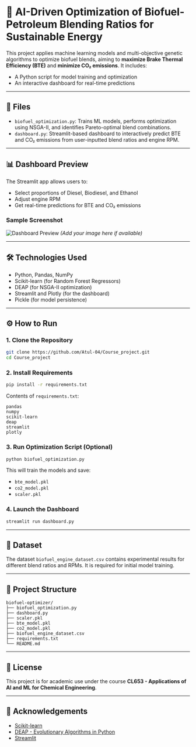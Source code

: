 # 🚀 AI-Driven Optimization of Biofuel-Petroleum Blending Ratios for Sustainable Energy

This project applies machine learning models and multi-objective genetic algorithms to optimize biofuel blends, aiming to **maximize Brake Thermal Efficiency (BTE)** and **minimize CO₂ emissions**. It includes:

- A Python script for model training and optimization
- An interactive dashboard for real-time predictions

---

## 📁 Files

- `biofuel_optimization.py`: Trains ML models, performs optimization using NSGA-II, and identifies Pareto-optimal blend combinations.
- `dashboard.py`: Streamlit-based dashboard to interactively predict BTE and CO₂ emissions from user-inputted blend ratios and engine RPM.

---

## 📊 Dashboard Preview

The Streamlit app allows users to:
- Select proportions of Diesel, Biodiesel, and Ethanol
- Adjust engine RPM
- Get real-time predictions for BTE and CO₂ emissions

### Sample Screenshot
![Dashboard Preview](preview.png) *(Add your image here if available)*

---

## 🛠️ Technologies Used

- Python, Pandas, NumPy
- Scikit-learn (for Random Forest Regressors)
- DEAP (for NSGA-II optimization)
- Streamlit and Plotly (for the dashboard)
- Pickle (for model persistence)

---

## ⚙️ How to Run

### 1. Clone the Repository

```bash
git clone https://github.com/Atul-04/Course_project.git
cd Course_project
```

### 2. Install Requirements

```bash
pip install -r requirements.txt
```

Contents of `requirements.txt`:
```
pandas
numpy
scikit-learn
deap
streamlit
plotly
```

### 3. Run Optimization Script (Optional)

```bash
python biofuel_optimization.py
```

This will train the models and save:
- `bte_model.pkl`
- `co2_model.pkl`
- `scaler.pkl`

### 4. Launch the Dashboard

```bash
streamlit run dashboard.py
```

---

## 📁 Dataset

The dataset `biofuel_engine_dataset.csv` contains experimental results for different blend ratios and RPMs. It is required for initial model training.

---

## 📌 Project Structure

```
biofuel-optimizer/
├── biofuel_optimization.py
├── dashboard.py
├── scaler.pkl
├── bte_model.pkl
├── co2_model.pkl
├── biofuel_engine_dataset.csv
├── requirements.txt
└── README.md
```

---

## 📘 License

This project is for academic use under the course **CL653 - Applications of AI and ML for Chemical Engineering**.

---

## 🙌 Acknowledgements

- [Scikit-learn](https://scikit-learn.org)
- [DEAP - Evolutionary Algorithms in Python](https://deap.readthedocs.io)
- [Streamlit](https://streamlit.io)
